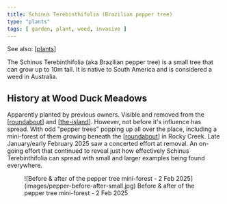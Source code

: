 ```yaml
---
title: Schinus Terebinthifolia (Brazilian pepper tree)
type: "plants"
tags: [ garden, plant, weed, invasive ]
---
```


See also: [[plants]]

The Schinus Terebinthifolia (aka Brazilian pepper tree) is a small tree that can grow up to 10m tall. It is native to South America and is considered a weed in Australia. 

## History at Wood Duck Meadows

Apparently planted by previous owners. Visible and removed from the [[roundabout]] and [[the-island]]. However, not before it's influence has spread. With odd "pepper trees" popping up all over the place, including a mini-forest of them growing beneath the [[roundabout]] in Rocky Creek. Late January/early February 2025 saw a concerted effort at removal. An on-going effort that continued to reveal just how effectively Schinus Terebinthifolia can spread with small and larger examples being found everywhere.

<figure markdown>
![Before & after of the pepper tree mini-forest - 2 Feb 2025](images/pepper-before-after-small.jpg)
<caption>Before & after of the pepper tree mini-forest - 2 Feb 2025</caption>
</figure>



[//begin]: # "Autogenerated link references for markdown compatibility"
[plants]: plants "Plants"
[roundabout]: ../roundabout "Roundabout"
[the-island]: ../the-island "The Island"
[//end]: # "Autogenerated link references"